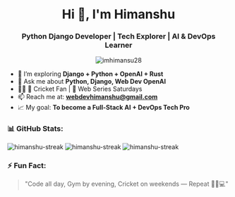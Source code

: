<h1 align="center">Hi 👋, I'm Himanshu</h1>
<h3 align="center">Python Django Developer | Tech Explorer | AI & DevOps Learner</h3>

<p align="center">
  <img src="https://komarev.com/ghpvc/?username=imhimansu28&label=Profile%20views&color=0e75b6&style=flat" alt="imhimansu28" />
</p>

- 🌱 I’m exploring **Django + Python + OpenAI + Rust**
- 💬 Ask me about **Python, Django, Web Dev OpenAI**
- 🏋️‍♂️ 🏏 Cricket Fan | 🍿 Web Series Saturdays
- 📫 Reach me at: **webdevhimanshu@gmail.com**
- 📈 My goal: **To become a Full-Stack AI + DevOps Tech Pro**

### 📊 GitHub Stats:

<p align="left">
  <img src="https://github-readme-streak-stats.herokuapp.com/?user=imhimansu28&theme=dracula" alt="himanshu-streak" />
  <img src="https://github-readme-activity-graph.vercel.app/graph?username=imhimansu28&theme=dracula" alt="himanshu-streak" />
  <img src="https://github-profile-trophy.vercel.app/?username=imhimansu28&theme=dracula" alt="himanshu-streak" />
</p>

### ⚡ Fun Fact:
> "Code all day, Gym by evening, Cricket on weekends — Repeat 💪🏏💻"





